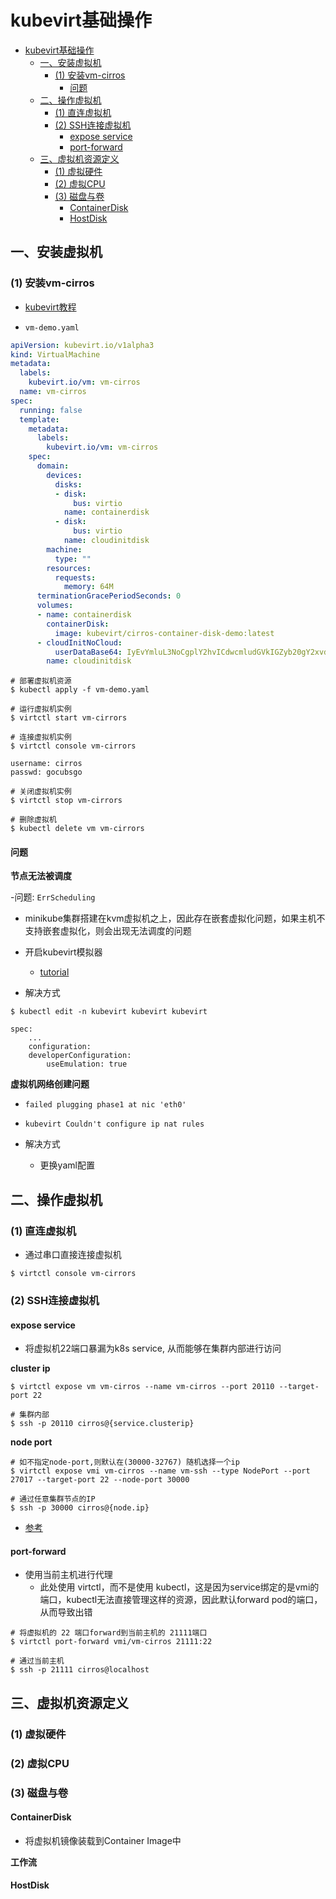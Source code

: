 # kubevirt基础操作

- [kubevirt基础操作](#kubevirt基础操作)
  - [一、安装虚拟机](#一安装虚拟机)
    - [(1) 安装vm-cirros](#1-安装vm-cirros)
      - [问题](#问题)
  - [二、操作虚拟机](#二操作虚拟机)
    - [(1) 直连虚拟机](#1-直连虚拟机)
    - [(2) SSH连接虚拟机](#2-ssh连接虚拟机)
      - [expose service](#expose-service)
      - [port-forward](#port-forward)
  - [三、虚拟机资源定义](#三虚拟机资源定义)
    - [(1) 虚拟硬件](#1-虚拟硬件)
    - [(2) 虚拟CPU](#2-虚拟cpu)
    - [(3) 磁盘与卷](#3-磁盘与卷)
      - [ContainerDisk](#containerdisk)
      - [HostDisk](#hostdisk)

## 一、安装虚拟机

### (1) 安装vm-cirros

- [kubevirt教程](https://developer.aliyun.com/article/888553)

- `vm-demo.yaml`

```yaml
apiVersion: kubevirt.io/v1alpha3
kind: VirtualMachine
metadata:
  labels:
    kubevirt.io/vm: vm-cirros
  name: vm-cirros
spec:
  running: false
  template:
    metadata:
      labels:
        kubevirt.io/vm: vm-cirros
    spec:
      domain:
        devices:
          disks:
          - disk:
              bus: virtio
            name: containerdisk
          - disk:
              bus: virtio
            name: cloudinitdisk
        machine:
          type: ""
        resources:
          requests:
            memory: 64M
      terminationGracePeriodSeconds: 0
      volumes:
      - name: containerdisk
        containerDisk:
          image: kubevirt/cirros-container-disk-demo:latest
      - cloudInitNoCloud:
          userDataBase64: IyEvYmluL3NoCgplY2hvICdwcmludGVkIGZyb20gY2xvdWQtaW5pdCB1c2VyZGF0YScK
        name: cloudinitdisk
```

```shell
# 部署虚拟机资源
$ kubectl apply -f vm-demo.yaml

# 运行虚拟机实例
$ virtctl start vm-cirrors

# 连接虚拟机实例
$ virtctl console vm-cirrors

username: cirros
passwd: gocubsgo

# 关闭虚拟机实例
$ virtctl stop vm-cirrors

# 删除虚拟机
$ kubectl delete vm vm-cirrors
```

#### 问题

**节点无法被调度**

-问题: `ErrScheduling`
  - minikube集群搭建在kvm虚拟机之上，因此存在嵌套虚拟化问题，如果主机不支持嵌套虚拟化，则会出现无法调度的问题

- 开启kubevirt模拟器
  - [tutorial](https://kubevirt.io/user-guide/operations/installation/#requirements)

- 解决方式

```shell
$ kubectl edit -n kubevirt kubevirt kubevirt

spec:
    ...
    configuration:
    developerConfiguration:
        useEmulation: true
```

**虚拟机网络创建问题**

- `failed plugging phase1 at nic 'eth0'`
- `kubevirt Couldn't configure ip nat rules`

- 解决方式
  - 更换yaml配置

## 二、操作虚拟机

### (1) 直连虚拟机

- 通过串口直接连接虚拟机

```shell
$ virtctl console vm-cirrors
```

### (2) SSH连接虚拟机

#### expose service

- 将虚拟机22端口暴漏为k8s service, 从而能够在集群内部进行访问

**cluster ip**

```shell
$ virtctl expose vm vm-cirros --name vm-cirros --port 20110 --target-port 22

# 集群内部
$ ssh -p 20110 cirros@{service.clusterip}
```

**node port**

```shell
# 如不指定node-port,则默认在(30000-32767) 随机选择一个ip
$ virtctl expose vmi vm-cirros --name vm-ssh --type NodePort --port 27017 --target-port 22 --node-port 30000

# 通过任意集群节点的IP
$ ssh -p 30000 cirros@{node.ip}
```

- [参考](https://kubevirt.io/user-guide/virtual_machines/service_objects/)

#### port-forward

- 使用当前主机进行代理
  - 此处使用 virtctl，而不是使用 kubectl，这是因为service绑定的是vmi的端口，kubectl无法直接管理这样的资源，因此默认forward pod的端口，从而导致出错

```shell
# 将虚拟机的 22 端口forward到当前主机的 21111端口
$ virtctl port-forward vmi/vm-cirros 21111:22

# 通过当前主机
$ ssh -p 21111 cirros@localhost
```

## 三、虚拟机资源定义

### (1) 虚拟硬件

### (2) 虚拟CPU


### (3) 磁盘与卷

#### ContainerDisk

- 将虚拟机镜像装载到Container Image中

**工作流**

#### HostDisk